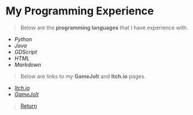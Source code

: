 # My Programming Experience

>Below are the **programming languages** that I have experience with.
 
 * _Python_
 * _Java_
 * _GDScript_
 * _HTML_
 * _Markdown_

>Below are links to my **GameJolt** and **Itch.io** pages.

* [_Itch.io_](https://gamesbybamsall.itch.io/)
* [_GameJolt_](https://gamejolt.com/@gamesbybamsall)

>[Return](README.md)
